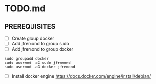 # TODO.md

## PREREQUISITES
- [ ]	Create group docker
- [ ]	Add jfremond to group sudo
- [ ]	Add jfremond to group docker
```
sudo groupadd docker
sudo usermod -aG sudo jfremond
sudo usermod -aG docker jfremond
```
- [ ]	Install docker engine https://docs.docker.com/engine/install/debian/
